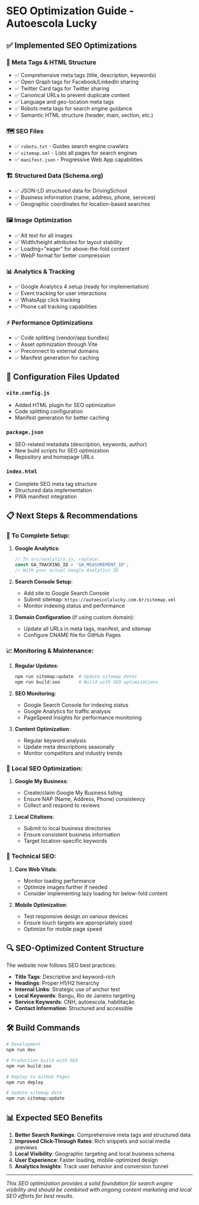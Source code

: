 # SEO Optimization Guide - Autoescola Lucky

## ✅ Implemented SEO Optimizations

### 📝 Meta Tags & HTML Structure
- ✅ Comprehensive meta tags (title, description, keywords)
- ✅ Open Graph tags for Facebook/LinkedIn sharing
- ✅ Twitter Card tags for Twitter sharing
- ✅ Canonical URLs to prevent duplicate content
- ✅ Language and geo-location meta tags
- ✅ Robots meta tags for search engine guidance
- ✅ Semantic HTML structure (header, main, section, etc.)

### 🗺️ SEO Files
- ✅ `robots.txt` - Guides search engine crawlers
- ✅ `sitemap.xml` - Lists all pages for search engines
- ✅ `manifest.json` - Progressive Web App capabilities

### 🏗️ Structured Data (Schema.org)
- ✅ JSON-LD structured data for DrivingSchool
- ✅ Business information (name, address, phone, services)
- ✅ Geographic coordinates for location-based searches

### 🖼️ Image Optimization
- ✅ Alt text for all images
- ✅ Width/height attributes for layout stability
- ✅ Loading="eager" for above-the-fold content
- ✅ WebP format for better compression

### 📊 Analytics & Tracking
- ✅ Google Analytics 4 setup (ready for implementation)
- ✅ Event tracking for user interactions
- ✅ WhatsApp click tracking
- ✅ Phone call tracking capabilities

### ⚡ Performance Optimizations
- ✅ Code splitting (vendor/app bundles)
- ✅ Asset optimization through Vite
- ✅ Preconnect to external domains
- ✅ Manifest generation for caching

## 🔧 Configuration Files Updated

### `vite.config.js`
- Added HTML plugin for SEO optimization
- Code splitting configuration
- Manifest generation for better caching

### `package.json`
- SEO-related metadata (description, keywords, author)
- New build scripts for SEO optimization
- Repository and homepage URLs

### `index.html`
- Complete SEO meta tag structure
- Structured data implementation
- PWA manifest integration

## 📋 Next Steps & Recommendations

### 🔑 To Complete Setup:

1. **Google Analytics**:
   ```javascript
   // In src/analytics.js, replace:
   const GA_TRACKING_ID = 'GA_MEASUREMENT_ID'; 
   // With your actual Google Analytics ID
   ```

2. **Search Console Setup**:
   - Add site to Google Search Console
   - Submit sitemap: `https://autoescolalucky.com.br/sitemap.xml`
   - Monitor indexing status and performance

3. **Domain Configuration** (if using custom domain):
   - Update all URLs in meta tags, manifest, and sitemap
   - Configure CNAME file for GitHub Pages

### 📈 Monitoring & Maintenance:

1. **Regular Updates**:
   ```bash
   npm run sitemap:update  # Update sitemap dates
   npm run build:seo       # Build with SEO optimizations
   ```

2. **SEO Monitoring**:
   - Google Search Console for indexing status
   - Google Analytics for traffic analysis
   - PageSpeed Insights for performance monitoring

3. **Content Optimization**:
   - Regular keyword analysis
   - Update meta descriptions seasonally
   - Monitor competitors and industry trends

### 🎯 Local SEO Optimization:

1. **Google My Business**:
   - Create/claim Google My Business listing
   - Ensure NAP (Name, Address, Phone) consistency
   - Collect and respond to reviews

2. **Local Citations**:
   - Submit to local business directories
   - Ensure consistent business information
   - Target location-specific keywords

### 📱 Technical SEO:

1. **Core Web Vitals**:
   - Monitor loading performance
   - Optimize images further if needed
   - Consider implementing lazy loading for below-fold content

2. **Mobile Optimization**:
   - Test responsive design on various devices
   - Ensure touch targets are appropriately sized
   - Optimize for mobile page speed

## 🔍 SEO-Optimized Content Structure

The website now follows SEO best practices:

- **Title Tags**: Descriptive and keyword-rich
- **Headings**: Proper H1/H2 hierarchy
- **Internal Links**: Strategic use of anchor text
- **Local Keywords**: Bangu, Rio de Janeiro targeting
- **Service Keywords**: CNH, autoescola, habilitação
- **Contact Information**: Structured and accessible

## 🛠️ Build Commands

```bash
# Development
npm run dev

# Production build with SEO
npm run build:seo

# Deploy to GitHub Pages
npm run deploy

# Update sitemap date
npm run sitemap:update
```

## 📊 Expected SEO Benefits

1. **Better Search Rankings**: Comprehensive meta tags and structured data
2. **Improved Click-Through Rates**: Rich snippets and social media previews
3. **Local Visibility**: Geographic targeting and local business schema
4. **User Experience**: Faster loading, mobile-optimized design
5. **Analytics Insights**: Track user behavior and conversion funnel

---

*This SEO optimization provides a solid foundation for search engine visibility and should be combined with ongoing content marketing and local SEO efforts for best results.*
